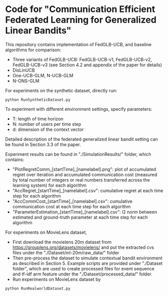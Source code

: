 # Code for "Communication Efficient Federated Learning for Generalized Linear Bandits"

This repository contains implementation of FedGLB-UCB, and baseline algorithms for comparison:
- Three variants of FedGLB-UCB: FedGLB-UCB-v1, FedGLB-UCB-v2, FedGLB-UCB-v3 (see Section 4.2 and appendix of the paper for details)
- DisLinUCB
- One-UCB-GLM, N-UCB-GLM
- N-ONS-GLM

For experiments on the synthetic dataset, directly run:
```console
python RunSyntheticDataset.py
```
To experiment with different environment settings, specify parameters:
- T: length of time horizon
- N: number of users per time step
- d: dimension of the context vector

Detailed description of the federated generalized linear bandit setting can be found in Section 3.3 of the paper.

Experiment results can be found in "./SimulationResults/" folder, which contains:
- "PlotRegretComm\_[startTime]\_[namelabel].png": plot of accumulated regret over iteration and accumulated communication cost (measured by total number of integers or real numbers transferred across the learning system) for each algorithm
- "AccRegret\_[startTime]\_[namelabel].csv": cumulative regret at each time step for each algorithm
- "AccCommCost\_[startTime]\_[namelabel].csv": cumulative communication cost at each time step for each algorithm
- "ParameterEstimation\_[startTime]\_[namelabel].csv": l2 norm between estimated and ground-truth parameter at each time step for each algorithm

For experiments on MovieLens dataset, 
- First download the movielens 20m dataset from https://grouplens.org/datasets/movielens/ and put the extracted cvs files under the "./Dataset/ml-20m/raw\_data/" folder
- Then pre-process the dataset to simulate contextual bandit environment as described in Section 5. Example scripts are provided under "./Dataset folder", which are used to create processed files for event sequence and tf-idf arm feature under the "./Dataset/processed\_data/" folder.
- Run experiments on MovieLens dataset by
```console
python RunRealworldDataset.py
```